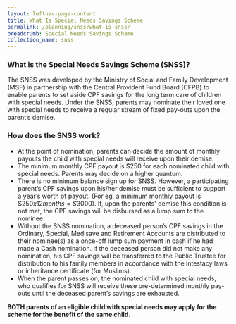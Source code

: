 ```yaml
---
layout: leftnav-page-content
title: What Is Special Needs Savings Scheme
permalink: /planning/snss/what-is-snss/
breadcrumb: Special Needs Savings Scheme
collection_name: snss
---
```

    
### **What is the Special Needs Savings Scheme (SNSS)?**

The SNSS was developed by the Ministry of Social and Family Development (MSF) in partnership with the Central Provident Fund Board (CFPB) to enable parents to set aside CPF savings for the long term care of children with special needs. Under the SNSS, parents may nominate their loved one with special needs to receive a regular stream of fixed pay-outs upon the parent’s demise.

### **How does the SNSS work?**

* At the point of nomination, parents can decide the amount of monthly payouts the child with special needs will receive upon their demise. 
* The minimum monthly CPF payout is $250 for each nominated child with special needs. Parents may decide on a higher quantum. 
* There is no minimum balance sign up for SNSS. However, a participating parent’s CPF savings upon his/her demise must be sufficient to support a year’s worth of payout. (For eg, a minimum monthly payout is S$250 x 12 months = S$3000). If, upon the parents' demise this condition is not met, the CPF savings will be disbursed as a lump sum to the nominee.
* Without the SNSS nomination, a deceased person’s CPF savings in the Ordinary, Special, Medisave and Retirement Accounts are distributed to their nominee(s) as a once-off lump sum payment in cash if he had made a Cash nomination. If the deceased person did not make any nomination, his CPF savings will be transferred to the Public Trustee for distribution to his family members in accordance with the intestacy laws or inheritance certificate (for Muslims).
* When the parent passes on, the nominated child with special needs, who qualifies for SNSS will receive these pre-determined monthly pay-outs until the deceased parent’s savings are exhausted.

**BOTH parents of an eligible child with special needs may apply for the scheme for the benefit of the same child.**
